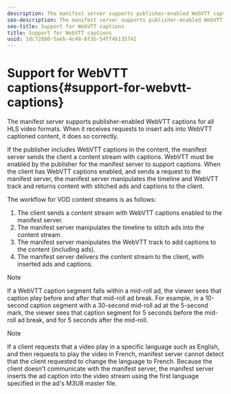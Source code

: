 ```yaml
---
description: The manifest server supports publisher-enabled WebVTT captions for all HLS video formats. When it receives requests to insert ads into WebVTT captioned content, it does so correctly.
seo-description: The manifest server supports publisher-enabled WebVTT captions for all HLS video formats. When it receives requests to insert ads into WebVTT captioned content, it does so correctly.
seo-title: Support for WebVTT captions
title: Support for WebVTT captions
uuid: 1dc728b0-5aeb-4c48-8f3b-54ff4b135742
---
```


# Support for WebVTT captions{#support-for-webvtt-captions}

The manifest server supports publisher-enabled WebVTT captions for all HLS video formats. When it receives requests to insert ads into WebVTT captioned content, it does so correctly.

If the publisher includes WebVTT captions in the content, the manifest server sends the client a content stream with captions. WebVTT must be enabled by the publisher for the manifest server to support captions. When the client has WebVTT captions enabled, and sends a request to the manifest server, the manifest server manipulates the timeline and WebVTT track and returns content with stitched ads and captions to the client.

The workflow for VOD content streams is as follows:

1. The client sends a content stream with WebVTT captions enabled to the manifest server.
1. The manifest server manipulates the timeline to stitch ads into the content stream.
1. The manifest server manipulates the WebVTT track to add captions to the content (including ads).
1. The manifest server delivers the content stream to the client, with inserted ads and captions.

>[!NOTE]
>
>If a WebVTT caption segment falls within a mid-roll ad, the viewer sees that caption play before and after that mid-roll ad break. For example, in a 10-second caption segment with a 30-second mid-roll ad at the 5-second mark, the viewer sees that caption segment for 5 seconds before the mid-roll ad break, and for 5 seconds after the mid-roll.

>[!NOTE]
>
>If a client requests that a video play in a specific language such as English, and then requests to play the video in French, manifest server cannot detect that the client requested to change the language to French. Because the client doesn't communicate with the manifest server, the manifest server inserts the ad caption into the video stream using the first language specified in the ad's M3U8 master file.

